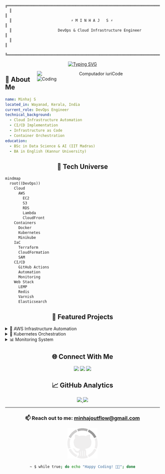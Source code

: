 ```ascii
  ╔══════════════════════════════════════════════════════════════════════════════╗
  ║                                                                              ║
  ║                           ⚡ M I N H A J   S ⚡                              ║
  ║                     DevOps & Cloud Infrastructure Engineer                   ║
  ║                                                                              ║
  ╚══════════════════════════════════════════════════════════════════════════════╝
```

<div align="center">
  
[![Typing SVG](https://readme-typing-svg.herokuapp.com?font=Fira+Code&pause=1000&color=2196F3&center=true&vCenter=true&width=435&lines=DevOps+Engineer;Cloud+Infrastructure+Specialist;Automation+Enthusiast;AWS+Solution+Architect)](https://git.io/typing-svg)

<img src="https://raw.githubusercontent.com/MicaelliMedeiros/micaellimedeiros/master/image/computer-illustration.png" min-width="400px" max-width="400px" width="400px" align="right" alt="Computador iuriCode">

</div>

<img align="right" alt="Coding" width="400" src="https://cdn.dribbble.com/users/1162077/screenshots/3848914/programmer.gif">

## 🎯 About Me
```yaml
name: Minhaj S
located_in: Wayanad, Kerala, India
current_role: DevOps Engineer
technical_background:
  - Cloud Infrastructure Automation
  - CI/CD Implementation
  - Infrastructure as Code
  - Container Orchestration
education: 
  - BSc in Data Science & AI (IIT Madras)
  - BA in English (Kannur University)
```

<div align="center">
  
## 💫 Tech Universe

</div>

```mermaid
mindmap
  root((DevOps))
    Cloud
      AWS
        EC2
        S3
        RDS
        Lambda
        CloudFront
    Containers
      Docker
      Kubernetes
      Minikube
    IaC
      Terraform
      CloudFormation
      SAM
    CI/CD
      GitHub Actions
      Automation
      Monitoring
    Web Stack
      LEMP
      Redis
      Varnish
      Elasticsearch
```

<div align="center">

## 🚀 Featured Projects

</div>

<details>
<summary>🌟 AWS Infrastructure Automation</summary>

```plaintext
│── Project Overview
│   ├── Multi-resource AWS deployment
│   ├── EC2 & RDS configuration
│   └── 50% reduction in setup time
│
│── Technologies
│   ├── AWS
│   ├── Terraform
│   ├── CloudFormation
│   └── IAM
```
</details>

<details>
<summary>🔄 Kubernetes Orchestration</summary>

```plaintext
│── Implementation
│   ├── Blue-green deployment
│   ├── Custom ingress controllers
│   └── Traffic management (75-25)
│
│── Stack
│   ├── Kubernetes
│   ├── Docker
│   ├── Terraform
│   └── Nginx Ingress
```
</details>

<details>
<summary>📊 Monitoring System</summary>

```plaintext
│── Features
│   ├── RAM monitoring
│   ├── Slack integration
│   └── Automated alerts
│
│── Tools
│   ├── Bash
│   ├── Cron
│   ├── Slack API
│   └── SystemD
```
</details>

<div align="center">

## 🌐 Connect With Me

<a href="https://www.linkedin.com/in/minhajms" target="_blank"><img src="https://img.shields.io/badge/-LinkedIn-%230077B5?style=for-the-badge&logo=linkedin&logoColor=white" target="_blank"></a>
<a href="https://github.com/Minhajms" target="_blank"><img src="https://img.shields.io/badge/-GitHub-%23333?style=for-the-badge&logo=github&logoColor=white" target="_blank"></a>
<a href="https://medium.com/@minhajminnu580" target="_blank"><img src="https://img.shields.io/badge/-Medium-%23000000?style=for-the-badge&logo=medium&logoColor=white" target="_blank"></a>

</div>

<div align="center">

## 📈 GitHub Analytics

<p align="center">
<a href="https://github.com/Minhajms">
  <img height="180em" src="https://github-readme-stats.vercel.app/api?username=Minhajms&show_icons=true&theme=radical"/>
  <img height="180em" src="https://github-readme-stats.vercel.app/api/top-langs/?username=Minhajms&layout=compact&theme=radical"/>
</a>
</p>

</div>

---

<div align="center">

### 📫 Reach out to me: minhajoutflow@gmail.com

<img src="https://raw.githubusercontent.com/AhmedFathyDev/AhmedFathyDev/main/GitHub.gif" alt="GitHub Octocat Logo" height="100">

```bash
~ $ while true; do echo "Happy Coding! 👨‍💻"; done
```

</div>
